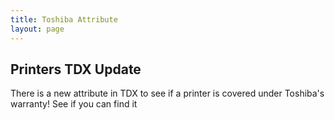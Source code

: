 ```yaml
---
title: Toshiba Attribute
layout: page
---
```

## Printers TDX Update
There is a new attribute in TDX to see if a printer is covered under Toshiba's warranty! See if you can find it